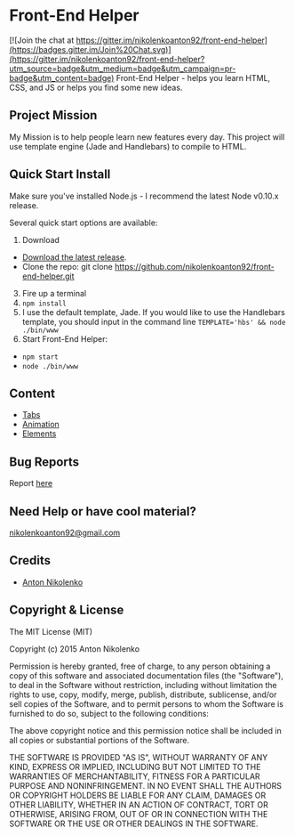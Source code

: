 # Front-End Helper

[![Join the chat at https://gitter.im/nikolenkoanton92/front-end-helper](https://badges.gitter.im/Join%20Chat.svg)](https://gitter.im/nikolenkoanton92/front-end-helper?utm_source=badge&utm_medium=badge&utm_campaign=pr-badge&utm_content=badge)
Front-End Helper - helps you learn HTML, CSS, and JS or helps you find some new ideas.

## Project Mission
My Mission is to help people learn new features every day. This project will use template engine (Jade and Handlebars) to compile to HTML.

## Quick Start Install
Make sure you've installed Node.js - I recommend the latest Node v0.10.x release.

Several quick start options are available:


1. Download
  + [Download the latest release](https://github.com/nikolenkoanton92/front-end-helper/archive/master.zip).
  + Clone the repo: git clone https://github.com/nikolenkoanton92/front-end-helper.git
3. Fire up a terminal
4. `npm install`
5. I use the default template, Jade. If you would like to use the Handlebars template, you should input in the command line `TEMPLATE='hbs' && node ./bin/www`
6. Start Front-End Helper:
  + `npm start`
  + `node ./bin/www`

## Content

+ [Tabs](https://github.com/nikolenkoanton92/front-end-helper/tree/master/views/tabs)
+ [Animation](https://github.com/nikolenkoanton92/front-end-helper/tree/master/views/animation)
+ [Elements](https://github.com/nikolenkoanton92/front-end-helper/tree/master/views/elements)


## Bug Reports
Report [here](https://github.com/nikolenkoanton92/front-end-helper/issues)

## Need Help or have cool material?
[nikolenkoanton92@gmail.com](mailto:nikolenkoanton92@gmail.com)

## Credits
* [Anton Nikolenko](https://github.com/nikolenkoanton92)

## Copyright & License
The MIT License (MIT)

Copyright (c) 2015 Anton Nikolenko

Permission is hereby granted, free of charge, to any person obtaining a copy
of this software and associated documentation files (the "Software"), to deal
in the Software without restriction, including without limitation the rights
to use, copy, modify, merge, publish, distribute, sublicense, and/or sell
copies of the Software, and to permit persons to whom the Software is
furnished to do so, subject to the following conditions:

The above copyright notice and this permission notice shall be included in all
copies or substantial portions of the Software.

THE SOFTWARE IS PROVIDED "AS IS", WITHOUT WARRANTY OF ANY KIND, EXPRESS OR
IMPLIED, INCLUDING BUT NOT LIMITED TO THE WARRANTIES OF MERCHANTABILITY,
FITNESS FOR A PARTICULAR PURPOSE AND NONINFRINGEMENT. IN NO EVENT SHALL THE
AUTHORS OR COPYRIGHT HOLDERS BE LIABLE FOR ANY CLAIM, DAMAGES OR OTHER
LIABILITY, WHETHER IN AN ACTION OF CONTRACT, TORT OR OTHERWISE, ARISING FROM,
OUT OF OR IN CONNECTION WITH THE SOFTWARE OR THE USE OR OTHER DEALINGS IN THE
SOFTWARE.
